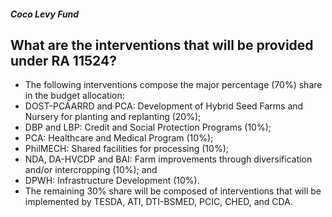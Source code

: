##### Coco Levy Fund

## What are the interventions that will be provided under RA 11524?


 - The following interventions compose the major percentage (70%) share in the budget allocation: 
 - DOST-PCAARRD and PCA: Development of Hybrid Seed Farms and Nursery for planting and replanting (20%);
 - DBP and LBP: Credit and Social Protection Programs (10%);
 - PCA: Healthcare and Medical Program (10%);
 - PhilMECH: Shared facilities for processing (10%);
 - NDA, DA-HVCDP and BAI: Farm improvements through diversification and/or intercropping (10%); and
 - DPWH: Infrastructure Development (10%).
 - The remaining 30% share will be composed of interventions that will be implemented by TESDA, ATI, DTI-BSMED, PCIC, CHED, and CDA.
